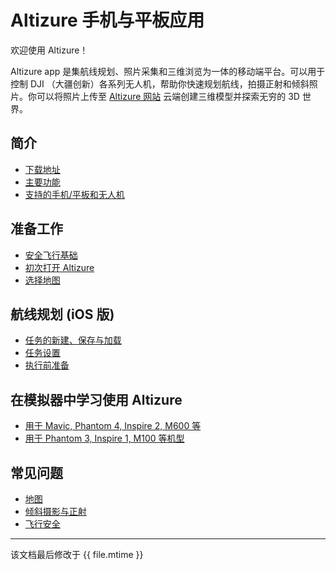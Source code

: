 # Altizure 手机与平板应用

欢迎使用 Altizure！

Altizure app 是集航线规划、照片采集和三维浏览为一体的移动端平台。可以用于控制 DJI （大疆创新）各系列无人机，帮助你快速规划航线，拍摄正射和倾斜照片。你可以将照片上传至 [Altizure 网站](https://www.altizure.cn) 云端创建三维模型并探索无穷的 3D 世界。

## 简介

* [下载地址](intro/overview.md#installation)
* [主要功能](intro/overview.md#features)
* [支持的手机/平板和无人机](intro/overview.md#devices)

## 准备工作

* [安全飞行基础](prep/flysafe-basics.md)
* [初次打开 Altizure](prep/post-installation.md)
* [选择地图](prep/choose-basemap.md)

## 航线规划 (iOS 版)

* [任务的新建、保存与加载](mission-ios/create-save-load.md)
* [任务设置](mission-ios/settings.md)
* [执行前准备](mission-ios/prepare.md)

## 在模拟器中学习使用 Altizure

* [用于 Mavic, Phantom 4, Inspire 2, M600 等](pc-sim/simulator2.md)
* [用于 Phantom 3, Inspire 1, M100 等机型](pc-sim/simulator1.md)

## 常见问题

* [地图](faqs/map.md)
* [倾斜摄影与正射](faqs/2d-3d-mapping.md)
* [飞行安全](faqs/safety.md)

---

该文档最后修改于 {{ file.mtime }}
